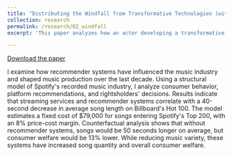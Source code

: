 ```yaml
---
title: "Distributing the Windfall from Transformative Technologies (with Anton Korinek)"
collection: research
permalink: /research/02_windfall
excerpt: 'This paper analyzes how an actor developing a transformative technology can best distribute the resulting windfall in order to benefit humanity at large.'

---
```


[Download the paper](https://MSchnidman.github.io/files/JMP_Draft.pdf)

I examine how recommender systems have influenced the music industry and shaped music production over the last decade. Using a structural model of Spotify's recorded music industry, I analyze consumer behavior, platform recommendations, and rightsholders' decisions. Results indicate that streaming services and recommender systems correlate with a 40-second decrease in average song length on Billboard's Hot 100. The model estimates a fixed cost of $79,000 for songs entering Spotify's Top 200, with an 8% price-cost margin. Counterfactual analysis shows that without recommender systems, songs would be 50 seconds longer on average, but consumer welfare would be 13% lower. While reducing music variety, these systems have increased song quantity and overall consumer welfare.
